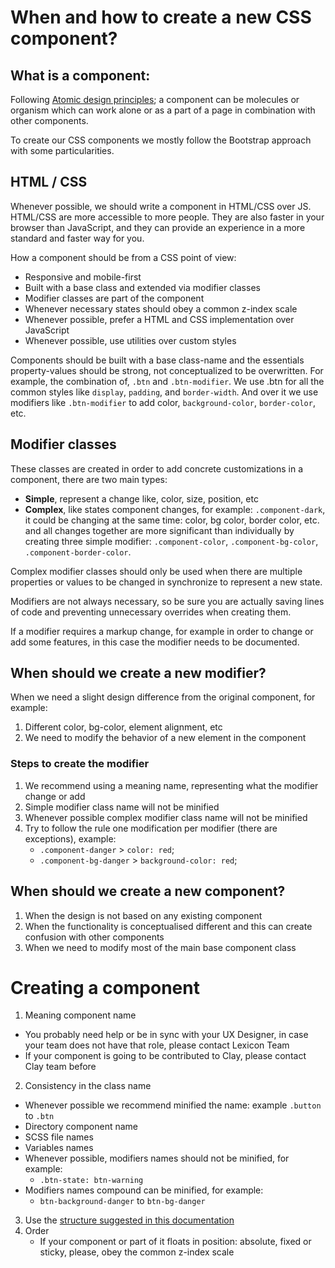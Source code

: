 # When and how to create a new CSS component?

## What is a component:

Following [Atomic design principles](http://bradfrost.com/blog/post/atomic-web-design/); a component can be molecules or organism which can work alone or as a part of a page in combination with other components.

To create our CSS components we mostly follow the Bootstrap approach with some particularities.

## HTML / CSS

Whenever possible, we should write a component in HTML/CSS over JS. HTML/CSS are more accessible to more people. They are also faster in your browser than JavaScript, and they can provide an experience in a more standard and faster way for you.

How a component should be from a CSS point of view:

- Responsive and mobile-first
- Built with a base class and extended via modifier classes
- Modifier classes are part of the component
- Whenever necessary states should obey a common z-index scale
- Whenever possible, prefer a HTML and CSS implementation over JavaScript
- Whenever possible, use utilities over custom styles

Components should be built with a base class-name and the essentials property-values should be strong, not conceptualized to be overwritten. For example, the combination of, `.btn` and `.btn-modifier`. We use .btn for all the common styles like `display`, `padding`, and `border-width`. And over it we use modifiers like `.btn-modifier` to add color, `background-color`, `border-color`, etc.

## Modifier classes

These classes are created in order to add concrete customizations in a component, there are two main types:

- **Simple**, represent a change like, color, size, position, etc
- **Complex**, like states component changes, for example: `.component-dark`, it could be changing at the same time: color, bg color, border color, etc. and all changes together are more significant than individually by creating three simple modifier: `.component-color`, `.component-bg-color`, `.component-border-color`.

Complex modifier classes should only be used when there are multiple properties or values to be changed in synchronize to represent a new state.

Modifiers are not always necessary, so be sure you are actually saving lines of code and preventing unnecessary overrides when creating them.

If a modifier requires a markup change, for example in order to change or add some features, in this case the modifier needs to be documented.

## When should we create a new modifier?

When we need a slight design difference from the original component, for example:

1. Different color, bg-color, element alignment, etc
2. We need to modify the behavior of a new element in the component

### Steps to create the modifier

1. We recommend using a meaning name, representing what the modifier change or add
2. Simple modifier class name will not be minified
3. Whenever possible complex modifier class name will not be minified
4. Try to follow the rule one modification per modifier (there are exceptions), example:
    - `.component-danger` > `color: red`;
    - `.component-bg-danger` > `background-color: red`;

## When should we create a new component?

1. When the design is not based on any existing component
2. When the functionality is conceptualised different and this can create confusion with other components
3. When we need to modify most of the main base component class

# Creating a component

1. Meaning component name
  - You probably need help or be in sync with your UX Designer, in case your team does not have that role, please contact Lexicon Team
  - If your component is going to be contributed to Clay, please contact Clay team before
2. Consistency in the class name
  - Whenever possible we recommend minified the name: example `.button` to `.btn`
  - Directory component name
  - SCSS file names
  - Variables names
  - Whenever possible, modifiers names should not be minified, for example:
    - `.btn-state: btn-warning`
  - Modifiers names compound can be minified, for example:
    - `btn-background-danger` to `btn-bg-danger`
3. Use the [structure suggested in this documentation](http://)
4. Order
    - If your component or part of it floats in position: absolute, fixed or sticky, please, obey the common z-index scale